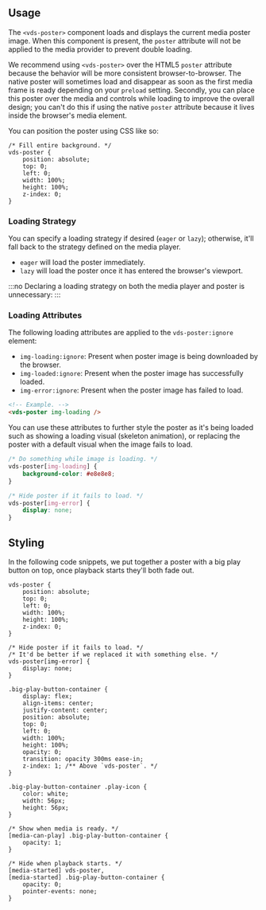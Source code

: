 ## Usage

The `<vds-poster>` component loads and displays the current media poster image. When
this component is present, the `poster` attribute will not be applied to the media provider to
prevent double loading.

We recommend using `<vds-poster>` over the HTML5 `poster` attribute because the behavior will
be more consistent browser-to-browser. The native poster will sometimes load and disappear as soon as the
first media frame is ready depending on your `preload` setting. Secondly, you can place this
poster over the media and controls while loading to improve the overall design; you can't do this
if using the native `poster` attribute because it lives inside the browser's media element.

<slot name="usage" />

You can position the poster using CSS like so:

```css:copy
/* Fill entire background. */
vds-poster {
	position: absolute;
	top: 0;
	left: 0;
	width: 100%;
	height: 100%;
	z-index: 0;
}
```

### Loading Strategy

You can specify a loading strategy if desired (`eager` or `lazy`); otherwise, it'll fall back to
the strategy defined on the media player.

- `eager` will load the poster immediately.
- `lazy` will load the poster once it has entered the browser's viewport.

<slot name="loading-strategy" />

:::no
Declaring a loading strategy on both the media player and poster is unnecessary:
:::

<slot name="double-loading-strategy" />

### Loading Attributes

The following loading attributes are applied to the `vds-poster:ignore` element:

- `img-loading:ignore`: Present when poster image is being downloaded by the browser.
- `img-loaded:ignore`: Present when the poster image has successfully loaded.
- `img-error:ignore`: Present when the poster image has failed to load.

```html
<!-- Example. -->
<vds-poster img-loading />
```

You can use these attributes to further style the poster as it's being loaded such as
showing a loading visual (skeleton animation), or replacing the poster with a default visual
when the image fails to load.

```css
/* Do something while image is loading. */
vds-poster[img-loading] {
	background-color: #e8e8e8;
}

/* Hide poster if it fails to load. */
vds-poster[img-error] {
	display: none;
}
```

## Styling

In the following code snippets, we put together a poster with a big play button on top, once
playback starts they'll both fade out.

<slot name="styling" />

```css:copy
vds-poster {
	position: absolute;
	top: 0;
	left: 0;
	width: 100%;
	height: 100%;
	z-index: 0;
}

/* Hide poster if it fails to load. */
/* It'd be better if we replaced it with something else. */
vds-poster[img-error] {
	display: none;
}

.big-play-button-container {
	display: flex;
	align-items: center;
	justify-content: center;
	position: absolute;
	top: 0;
	left: 0;
	width: 100%;
	height: 100%;
	opacity: 0;
	transition: opacity 300ms ease-in;
	z-index: 1; /** Above `vds-poster`. */
}

.big-play-button-container .play-icon {
	color: white;
	width: 56px;
	height: 56px;
}

/* Show when media is ready. */
[media-can-play] .big-play-button-container {
	opacity: 1;
}

/* Hide when playback starts. */
[media-started] vds-poster,
[media-started] .big-play-button-container {
	opacity: 0;
	pointer-events: none;
}
```
